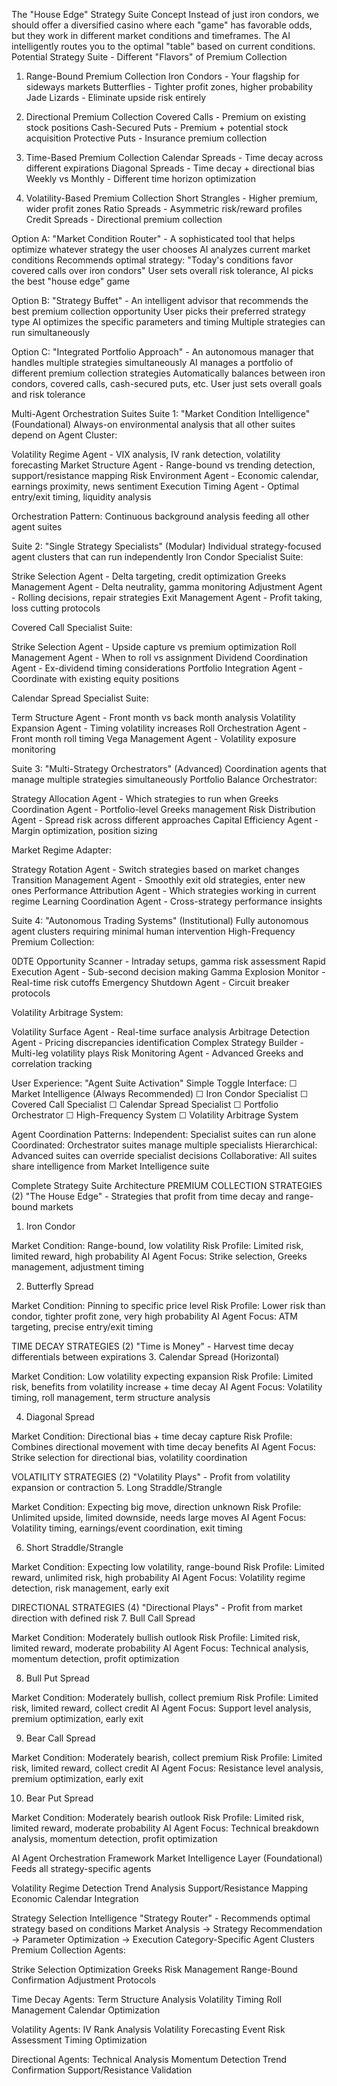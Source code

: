 The "House Edge" Strategy Suite Concept
Instead of just iron condors, we should offer a diversified casino where each "game" has favorable odds, but they work in different market conditions and timeframes. The AI intelligently routes you to the optimal "table" based on current conditions.
Potential Strategy Suite - Different "Flavors" of Premium Collection

1. Range-Bound Premium Collection
Iron Condors - Your flagship for sideways markets
Butterflies - Tighter profit zones, higher probability
Jade Lizards - Eliminate upside risk entirely

2. Directional Premium Collection
Covered Calls - Premium on existing stock positions
Cash-Secured Puts - Premium + potential stock acquisition
Protective Puts - Insurance premium collection

3. Time-Based Premium Collection
Calendar Spreads - Time decay across different expirations
Diagonal Spreads - Time decay + directional bias
Weekly vs Monthly - Different time horizon optimization

4. Volatility-Based Premium Collection
Short Strangles - Higher premium, wider profit zones
Ratio Spreads - Asymmetric risk/reward profiles
Credit Spreads - Directional premium collection

Option A: "Market Condition Router" - A sophisticated tool that helps optimize whatever strategy the user chooses
AI analyzes current market conditions
Recommends optimal strategy: "Today's conditions favor covered calls over iron condors"
User sets overall risk tolerance, AI picks the best "house edge" game

Option B: "Strategy Buffet" - An intelligent advisor that recommends the best premium collection opportunity
User picks their preferred strategy type
AI optimizes the specific parameters and timing
Multiple strategies can run simultaneously

Option C: "Integrated Portfolio Approach" - An autonomous manager that handles multiple strategies simultaneously
AI manages a portfolio of different premium collection strategies
Automatically balances between iron condors, covered calls, cash-secured puts, etc.
User just sets overall goals and risk tolerance




Multi-Agent Orchestration Suites
Suite 1: "Market Condition Intelligence" (Foundational)
Always-on environmental analysis that all other suites depend on
Agent Cluster:

Volatility Regime Agent - VIX analysis, IV rank detection, volatility forecasting
Market Structure Agent - Range-bound vs trending detection, support/resistance mapping
Risk Environment Agent - Economic calendar, earnings proximity, news sentiment
Execution Timing Agent - Optimal entry/exit timing, liquidity analysis

Orchestration Pattern: Continuous background analysis feeding all other agent suites

Suite 2: "Single Strategy Specialists" (Modular)
Individual strategy-focused agent clusters that can run independently
Iron Condor Specialist Suite:

Strike Selection Agent - Delta targeting, credit optimization
Greeks Management Agent - Delta neutrality, gamma monitoring
Adjustment Agent - Rolling decisions, repair strategies
Exit Management Agent - Profit taking, loss cutting protocols

Covered Call Specialist Suite:

Strike Selection Agent - Upside capture vs premium optimization
Roll Management Agent - When to roll vs assignment
Dividend Coordination Agent - Ex-dividend timing considerations
Portfolio Integration Agent - Coordinate with existing equity positions

Calendar Spread Specialist Suite:

Term Structure Agent - Front month vs back month analysis
Volatility Expansion Agent - Timing volatility increases
Roll Orchestration Agent - Front month roll timing
Vega Management Agent - Volatility exposure monitoring


Suite 3: "Multi-Strategy Orchestrators" (Advanced)
Coordination agents that manage multiple strategies simultaneously
Portfolio Balance Orchestrator:

Strategy Allocation Agent - Which strategies to run when
Greeks Coordination Agent - Portfolio-level Greeks management
Risk Distribution Agent - Spread risk across different approaches
Capital Efficiency Agent - Margin optimization, position sizing

Market Regime Adapter:

Strategy Rotation Agent - Switch strategies based on market changes
Transition Management Agent - Smoothly exit old strategies, enter new ones
Performance Attribution Agent - Which strategies working in current regime
Learning Coordination Agent - Cross-strategy performance insights


Suite 4: "Autonomous Trading Systems" (Institutional)
Fully autonomous agent clusters requiring minimal human intervention
High-Frequency Premium Collection:

0DTE Opportunity Scanner - Intraday setups, gamma risk assessment
Rapid Execution Agent - Sub-second decision making
Gamma Explosion Monitor - Real-time risk cutoffs
Emergency Shutdown Agent - Circuit breaker protocols

Volatility Arbitrage System:

Volatility Surface Agent - Real-time surface analysis
Arbitrage Detection Agent - Pricing discrepancies identification
Complex Strategy Builder - Multi-leg volatility plays
Risk Monitoring Agent - Advanced Greeks and correlation tracking

User Experience: "Agent Suite Activation"
Simple Toggle Interface:
☐ Market Intelligence (Always Recommended)
☐ Iron Condor Specialist 
☐ Covered Call Specialist
☐ Calendar Spread Specialist
☐ Portfolio Orchestrator
☐ High-Frequency System
☐ Volatility Arbitrage System

Agent Coordination Patterns:
Independent: Specialist suites can run alone
Coordinated: Orchestrator suites manage multiple specialists
Hierarchical: Advanced suites can override specialist decisions
Collaborative: All suites share intelligence from Market Intelligence suite

Complete Strategy Suite Architecture
PREMIUM COLLECTION STRATEGIES (2)
"The House Edge" - Strategies that profit from time decay and range-bound markets
1. Iron Condor

Market Condition: Range-bound, low volatility
Risk Profile: Limited risk, limited reward, high probability
AI Agent Focus: Strike selection, Greeks management, adjustment timing

2. Butterfly Spread

Market Condition: Pinning to specific price level
Risk Profile: Lower risk than condor, tighter profit zone, very high probability
AI Agent Focus: ATM targeting, precise entry/exit timing

TIME DECAY STRATEGIES (2)
"Time is Money" - Harvest time decay differentials between expirations
3. Calendar Spread (Horizontal)

Market Condition: Low volatility expecting expansion
Risk Profile: Limited risk, benefits from volatility increase + time decay
AI Agent Focus: Volatility timing, roll management, term structure analysis

4. Diagonal Spread

Market Condition: Directional bias + time decay capture
Risk Profile: Combines directional movement with time decay benefits
AI Agent Focus: Strike selection for directional bias, volatility coordination

VOLATILITY STRATEGIES (2)
"Volatility Plays" - Profit from volatility expansion or contraction
5. Long Straddle/Strangle

Market Condition: Expecting big move, direction unknown
Risk Profile: Unlimited upside, limited downside, needs large moves
AI Agent Focus: Volatility timing, earnings/event coordination, exit timing

6. Short Straddle/Strangle

Market Condition: Expecting low volatility, range-bound
Risk Profile: Limited reward, unlimited risk, high probability
AI Agent Focus: Volatility regime detection, risk management, early exit

DIRECTIONAL STRATEGIES (4)
"Directional Plays" - Profit from market direction with defined risk
7. Bull Call Spread

Market Condition: Moderately bullish outlook
Risk Profile: Limited risk, limited reward, moderate probability
AI Agent Focus: Technical analysis, momentum detection, profit optimization

8. Bull Put Spread

Market Condition: Moderately bullish, collect premium
Risk Profile: Limited risk, limited reward, collect credit
AI Agent Focus: Support level analysis, premium optimization, early exit

9. Bear Call Spread

Market Condition: Moderately bearish, collect premium
Risk Profile: Limited risk, limited reward, collect credit
AI Agent Focus: Resistance level analysis, premium optimization, early exit

10. Bear Put Spread

Market Condition: Moderately bearish outlook
Risk Profile: Limited risk, limited reward, moderate probability
AI Agent Focus: Technical breakdown analysis, momentum detection, profit optimization

AI Agent Orchestration Framework
Market Intelligence Layer (Foundational)
Feeds all strategy-specific agents

Volatility Regime Detection
Trend Analysis
Support/Resistance Mapping
Economic Calendar Integration

Strategy Selection Intelligence
"Strategy Router" - Recommends optimal strategy based on conditions
Market Analysis → Strategy Recommendation → Parameter Optimization → Execution
Category-Specific Agent Clusters
Premium Collection Agents:

Strike Selection Optimization
Greeks Risk Management
Range-Bound Confirmation
Adjustment Protocols

Time Decay Agents:
Term Structure Analysis
Volatility Timing
Roll Management
Calendar Optimization

Volatility Agents:
IV Rank Analysis
Volatility Forecasting
Event Risk Assessment
Timing Optimization

Directional Agents:
Technical Analysis
Momentum Detection
Trend Confirmation
Support/Resistance Validation